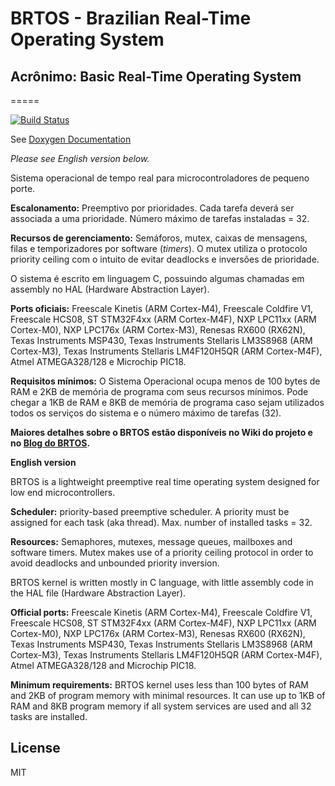 # BRTOS - Brazilian Real-Time Operating System 
## Acrônimo: Basic Real-Time Operating System
=====

[![Build Status](https://travis-ci.org/brtos/brtos.svg)](https://travis-ci.org/brtos/brtos)

See [Doxygen Documentation](http://brtos.github.io/brtos/)

*Please see English version below.*

Sistema operacional de tempo real para microcontroladores de pequeno porte.

**Escalonamento:** Preemptivo por prioridades. Cada tarefa deverá ser associada a uma prioridade. Número máximo de tarefas instaladas = 32. 

**Recursos de gerenciamento:** Semáforos, mutex, caixas de mensagens, filas e temporizadores por software (*timers*). O mutex utiliza o protocolo priority ceiling com o intuito de evitar deadlocks e inversões de prioridade.

O sistema é escrito em linguagem C, possuindo algumas chamadas em assembly no HAL (Hardware Abstraction Layer).

**Ports oficiais:** Freescale Kinetis (ARM Cortex-M4), Freescale Coldfire V1, Freescale HCS08, ST STM32F4xx (ARM Cortex-M4F), NXP LPC11xx (ARM Cortex-M0), NXP LPC176x (ARM Cortex-M3), Renesas RX600 (RX62N), Texas Instruments MSP430, Texas Instruments Stellaris LM3S8968 (ARM Cortex-M3), Texas Instruments Stellaris LM4F120H5QR (ARM Cortex-M4F), Atmel ATMEGA328/128 e Microchip PIC18. 

**Requisitos mínimos:** O Sistema Operacional ocupa menos de 100 bytes de RAM e 2KB de memória de programa com seus recursos mínimos. Pode chegar a 1KB de RAM e 8KB de memória de programa caso sejam utilizados todos os serviços do sistema e o número máximo de tarefas (32).

**Maiores detalhes sobre o BRTOS estão disponíveis no Wiki do projeto e no [Blog do BRTOS](http://brtosblog.wordpress.com/).**

**English version**

BRTOS is a lightweight preemptive real time operating system designed for low end microcontrollers.

**Scheduler:** priority-based preemptive scheduler. A priority must be assigned for each task (aka thread). Max. number of installed tasks = 32.

**Resources:** Semaphores, mutexes, message queues, mailboxes and software timers. Mutex makes use of a priority ceiling protocol in order to avoid deadlocks and unbounded priority inversion.

BRTOS kernel is written mostly in C language, with little assembly code in the HAL file (Hardware Abstraction Layer).

**Official ports:** Freescale Kinetis (ARM Cortex-M4), Freescale Coldfire V1, Freescale HCS08, ST STM32F4xx (ARM Cortex-M4F), NXP LPC11xx (ARM Cortex-M0), NXP LPC176x (ARM Cortex-M3), Renesas RX600 (RX62N), Texas Instruments MSP430, Texas Instruments Stellaris LM3S8968 (ARM Cortex-M3), Texas Instruments Stellaris LM4F120H5QR (ARM Cortex-M4F), Atmel ATMEGA328/128 and Microchip PIC18. 

**Minimum requirements:** BRTOS kernel uses less than 100 bytes of RAM and 2KB of program memory with minimal resources. It can use up to 1KB of RAM and 8KB program memory if all system services are used and all 32 tasks are installed.

License
----

MIT
